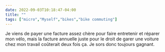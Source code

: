 ---date: 2022-09-03T10:18:47-04:00title: ""tags: ["micro","Myself","bikes","bike commuting"]---Je viens de payer une facture assez chère pour faire entretenir et réparer mon vélo, mais la facture annuelle juste pour le droit de garer une voiture chez mon travail coûterait deux fois ça. Je sors donc toujours gagnant.